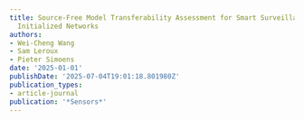 ```yaml
---
title: Source-Free Model Transferability Assessment for Smart Surveillance via Randomly
  Initialized Networks
authors:
- Wei-Cheng Wang
- Sam Leroux
- Pieter Simoens
date: '2025-01-01'
publishDate: '2025-07-04T19:01:18.801980Z'
publication_types:
- article-journal
publication: '*Sensors*'
---
```

